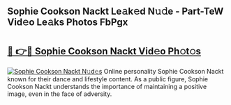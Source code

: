 ## Sophie Cookson Nackt Le𝚊k𝚎d N𝚞𝚍e - Part-TeW Vid𝚎o Le𝚊ks Photos FbPgx

# <h2><a href="http://fb8kbx.evod.top/?m=Sophie+Cookson+Nackt">🔗 👉🔴 Sophie Cookson Nackt Vid𝚎o Ph𝚘t𝚘s</a></h2>

[![Sophie Cookson Nackt N𝚞d𝚎s](https://i.imgur.com/8V9OHl7.gif)](http://fb8kbx.evod.top/?m=Sophie+Cookson+Nackt)
Online personality Sophie Cookson Nackt known for their dance and lifestyle content. As a public figure, Sophie Cookson Nackt understands the importance of maintaining a positive image, even in the face of adversity. 
